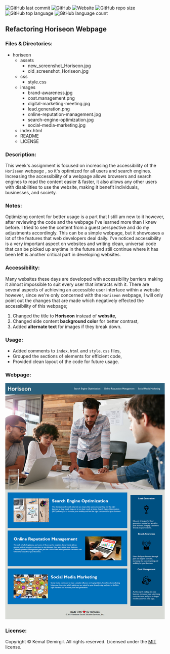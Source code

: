 ![GitHub last commit](https://img.shields.io/github/last-commit/kemaldemirgil/refactor-horiseon?color=ff66cc&logo=Github)
![GitHub](https://img.shields.io/github/license/kemaldemirgil/refactor-horiseon?color=%2366ff33&logo=Github)
![Website](https://img.shields.io/website?down_color=%23ff3300&down_message=Offline&logo=Github&up_color=%2300cc00&up_message=Online&url=https%3A%2F%2Fkemaldemirgil.github.io%2Frefactor-horiseon)
![GitHub repo size](https://img.shields.io/github/repo-size/kemaldemirgil/refactor-horiseon?logo=Github)
![GitHub top language](https://img.shields.io/github/languages/top/kemaldemirgil/refactor-horiseon?color=%23ff9900)
![GitHub language count](https://img.shields.io/github/languages/count/kemaldemirgil/refactor-horiseon?color=%23996633)
## Refactoring Horiseon Webpage

### Files & Directories:
* horiseon
  - assets
    - new_screenshot_Horiseon.jpg
    - old_screenshot_Horiseon.jpg
  - css
    - style.css
  - images
    - brand-awareness.jpg
    - cost.management.png
    - digital-marketing-meeting.jpg
    - lead.generation.png
    - online-reputation-management.jpg
    - search-engine-optimization.jpg
    - social-media-marketing.jpg
  - index.html
  - README
  - LICENSE

### Description:

This week's assignment is focused on increasing the accessibility of the `Horiseon` webpage , so it's optimized for all users and search engines.
Increasing the accessibility of a webpage allows browsers and search engines to read the content easier & faster, it also allows any other users with disabilities to use the website, making it benefit individuals, businesses, and society.

### Notes:
Optimizing content for better usage is a part that I still am new to it however, after reviewing the code and the webpage I've learned more than I knew before. I tried to see the content from a guest perspective and do my adjustments accordingly. This can be a simple webpage, but it showcases a lot of the features that web developers deal daily. I've noticed accessibility is a very important aspect on websites and writing clean, universal code that can be picked up anytime in the future and still continue where it has been left is another critical part in developing websites.

### Accessibility:
Many websites these days are developed with accessibility barriers making it almost impossible to suit every user that interacts with it. There are several aspects of achieving an accessible user interface within a website however, since we're only concerned with the `Horiseon` webpage, I will only point out the changes that are made which negatively effected the accessibility of this webpage;

1. Changed the title to **Horiseon** instead of **website**,
2. Changed side content **background color** for better contrast,
3. Added **alternate text** for images if they break down.

### Usage:
* Added comments to `index.html` and `style.css` files,
* Grouped the sections of elements for efficient code,
* Provided clean layout of the code for future usage.

### Webpage:
![`Horiseon`](assets/new_screenshot_Horiseon.jpg)

### License:

Copyright © Kemal Demirgil. All rights reserved.
Licensed under the [MIT](https://github.com/kemaldemirgil/refactor-horiseon/blob/main/horiseon/LICENSE) license.
